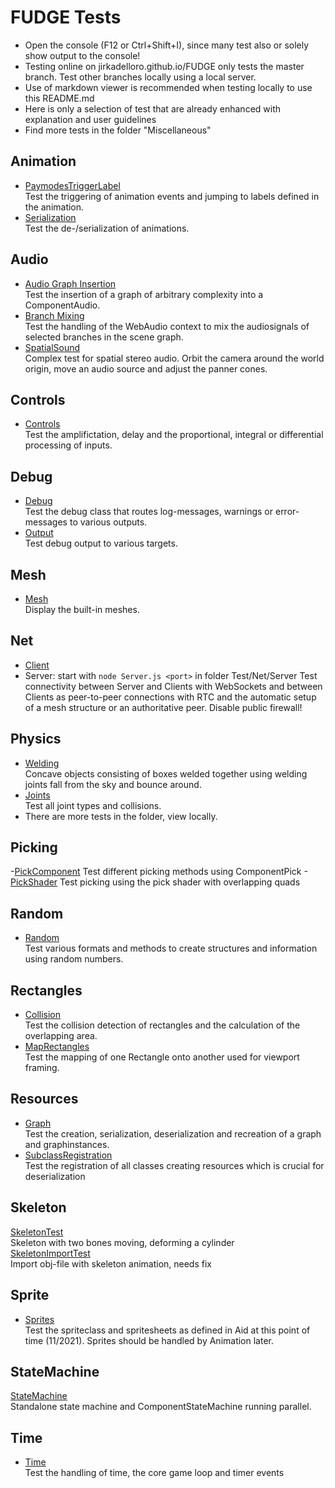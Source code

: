 # FUDGE Tests
- Open the console (F12 or Ctrl+Shift+I), since many test also or solely show output to the console!
- Testing online on jirkadelloro.github.io/FUDGE only tests the master branch. Test other branches locally using a local server.
- Use of markdown viewer is recommended when testing locally to use this README.md
- Here is only a selection of test that are already enhanced with explanation and user guidelines
- Find more tests in the folder "Miscellaneous"

## Animation
- [PaymodesTriggerLabel](Animation/PlaymodesTriggerLabel/Test.html)  
Test the triggering of animation events and jumping to labels defined in the animation.
- [Serialization](Animation/Serialization/Test.html)  
Test the de-/serialization of animations.
## Audio
- [Audio Graph Insertion](Audio/GraphInsertion/Test.html)  
Test the insertion of a graph of arbitrary complexity into a ComponentAudio.    
- [Branch Mixing](Audio/BranchMix/Test.html)  
Test the handling of the WebAudio context to mix the audiosignals of selected branches in the scene graph.    
- [SpatialSound](Audio/SpatialSound/Test.html)  
Complex test for spatial stereo audio. Orbit the camera around the world origin, move an audio source and adjust the panner cones.
## Controls
- [Controls](Controls/Test.html)  
Test the amplifictation, delay and the proportional, integral or differential processing of inputs.
## Debug
- [Debug](Debug/Test.html)  
Test the debug class that routes log-messages, warnings or error-messages to various outputs.
- [Output](Debug/ScreenToRayToScreen/Test.html)  
Test debug output to various targets.
## Mesh
- [Mesh](Mesh/Test.html)  
Display the built-in meshes.
## Net
- [Client](Net/Client/index.html)  
- Server: start with `node Server.js <port>` in folder Test/Net/Server 
Test connectivity between Server and Clients with WebSockets and between Clients as peer-to-peer connections with RTC and the automatic setup of a mesh structure or an authoritative peer. Disable public firewall!
## Physics
- [Welding](Physics/Convex_ChairTest/FudgePhysics_ConvexWelding.html)  
Concave objects consisting of boxes welded together using welding joints fall from the sky and bounce around. 
- [Joints](Physics/Phase2_Joints/Main.html)  
Test all joint types and collisions.  
- There are more tests in the folder, view locally.
## Picking
-[PickComponent](Picking/PickComponent/MeshZoo.html)
Test different picking methods using ComponentPick
-[PickShader](Picking/PickShader/Picking.html)
Test picking using the pick shader with overlapping quads
## Random
- [Random](Random/Test.html)  
Test various formats and methods to create structures and information using random numbers.
## Rectangles
- [Collision](Rectangles/Collision/Test.html)  
Test the collision detection of rectangles and the calculation of the overlapping area.
- [MapRectangles](Rectangles/MapRectangles/Test.html)  
Test the mapping of one Rectangle onto another used for viewport framing.
## Resources
- [Graph](Resources/Graph/Test.html)  
Test the creation, serialization, deserialization and recreation of a graph and graphinstances.
- [SubclassRegistration](Resources/SubclassRegistration/Test.html)  
Test the registration of all classes creating resources which is crucial for deserialization
## Skeleton
[SkeletonTest](Skeleton/SkeletonTest.html)  
Skeleton with two bones moving, deforming a cylinder  
[SkeletonImportTest](Skeleton/SkeletonImportTest.html)  
Import obj-file with skeleton animation, needs fix
## Sprite
- [Sprites](Sprite/Test.html)  
Test the spriteclass and spritesheets as defined in Aid at this point of time (11/2021). Sprites should be handled by Animation later.
## StateMachine
[StateMachine](StateMachine/Test.html)  
Standalone state machine and ComponentStateMachine running parallel.
## Time
- [Time](Time/Test.html)  
Test the handling of time, the core game loop and timer events